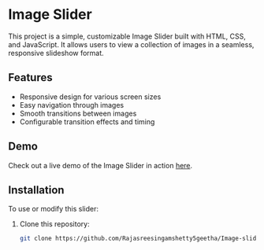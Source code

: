 # Image Slider

This project is a simple, customizable Image Slider built with HTML, CSS, and JavaScript. It allows users to view a collection of images in a seamless, responsive slideshow format.

## Features

- Responsive design for various screen sizes
- Easy navigation through images
- Smooth transitions between images
- Configurable transition effects and timing

## Demo

Check out a live demo of the Image Slider in action [here](https://codepen.io/Rajasree-singamshetty/pen/jOgGPLw).

## Installation

To use or modify this slider:

1. Clone this repository:

   ```bash
   git clone https://github.com/Rajasreesingamshetty5geetha/Image-slider.git
